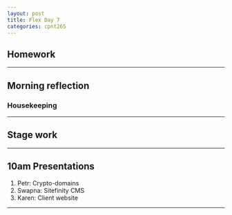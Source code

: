 ```yaml
---
layout: post
title: Flex Day 7
categories: cpnt265
---
```


## Homework

---

## Morning reflection
### Housekeeping

---

## Stage work

---

## 10am Presentations
1. Petr: Crypto-domains
2. Swapna: Sitefinity CMS
3. Karen: Client website

---
